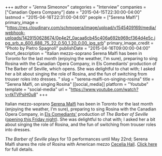 +++
author = "Jenna Simeonov"
categories = "Interview"
companies = ["Canadian Opera Company"]
date = "2015-04-15T22:30:00-04:00"
lastmod = "2015-04-16T22:31:00-04:00"
people = ["Serena Malfi"]
primary_image = "https://res.cloudinary.com/schmopera/image/upload/v1545409169/media/webhook-uploads/1429150628674/0e4e2f_0acaa6cb45c406a692b969cf364d4e5c.jpg_srb_p_600_688_75_22_0.50_1.20_0.00_jpg_srb"
primary_image_credit = "Photo by Pietro Spagnoli"
publishDate = "2015-04-16T09:00:00-04:00"
short_description = "Italian mezzo-soprano Serena Malfi has been in Toronto for the last month (enjoying the weather, I&#039;m sure), preparing to sing Rosina with the Canadian Opera Company, in Els Comediants&#039; production of The Barber of Seville, which opens. She was delightful to chat with; I asked her a bit about singing the role of Rosina, and the fun of switching from trouser roles into dresses. "
slug = "serena-malfi-on-singing-rosina"
title = "Serena Malfi, on singing Rosina"
[[social_media]]
platform = "Youtube"
template = "social-media"
url = "https://www.youtube.com/watch?v=tkTVPsiH0u8"
+++

Italian mezzo-soprano [Serena Malfi](http://www.serenamalfi.com/) has been in Toronto for the last month (enjoying the weather, I'm sure), preparing to sing Rosina with the Canadian Opera Company, in [Els Comediants'](http://comediants.com/?page_id=85&lang=en) production of *The Barber of Seville* ([opening this Friday night](http://www.coc.ca/PerformancesAndTickets/1415Season/BarberofSeville.aspx)). She was delightful to chat with; I asked her a bit about singing the role of Rosina, and the fun of switching from trouser roles into dresses. 

*The Barber of Seville* plays for 13 performances until May 22nd; Serena Malfi shares the role of Rosina with American mezzo [Cecelia Hall](http://ceceliahall.com/). [Click here](http://www.coc.ca/PerformancesAndTickets/1415Season/BarberofSeville.aspx) for full details.
